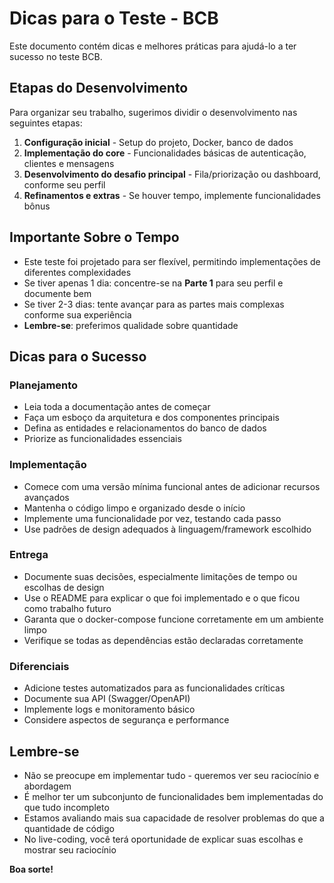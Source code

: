 # Dicas para o Teste - BCB

Este documento contém dicas e melhores práticas para ajudá-lo a ter sucesso no teste BCB.

## Etapas do Desenvolvimento

Para organizar seu trabalho, sugerimos dividir o desenvolvimento nas seguintes etapas:

1. **Configuração inicial** - Setup do projeto, Docker, banco de dados
2. **Implementação do core** - Funcionalidades básicas de autenticação, clientes e mensagens
3. **Desenvolvimento do desafio principal** - Fila/priorização ou dashboard, conforme seu perfil
4. **Refinamentos e extras** - Se houver tempo, implemente funcionalidades bônus

## Importante Sobre o Tempo

- Este teste foi projetado para ser flexível, permitindo implementações de diferentes complexidades
- Se tiver apenas 1 dia: concentre-se na **Parte 1** para seu perfil e documente bem
- Se tiver 2-3 dias: tente avançar para as partes mais complexas conforme sua experiência
- **Lembre-se**: preferimos qualidade sobre quantidade

## Dicas para o Sucesso

### Planejamento
- Leia toda a documentação antes de começar
- Faça um esboço da arquitetura e dos componentes principais
- Defina as entidades e relacionamentos do banco de dados
- Priorize as funcionalidades essenciais

### Implementação
- Comece com uma versão mínima funcional antes de adicionar recursos avançados
- Mantenha o código limpo e organizado desde o início
- Implemente uma funcionalidade por vez, testando cada passo
- Use padrões de design adequados à linguagem/framework escolhido

### Entrega
- Documente suas decisões, especialmente limitações de tempo ou escolhas de design
- Use o README para explicar o que foi implementado e o que ficou como trabalho futuro
- Garanta que o docker-compose funcione corretamente em um ambiente limpo
- Verifique se todas as dependências estão declaradas corretamente

### Diferenciais
- Adicione testes automatizados para as funcionalidades críticas
- Documente sua API (Swagger/OpenAPI)
- Implemente logs e monitoramento básico
- Considere aspectos de segurança e performance

## Lembre-se

- Não se preocupe em implementar tudo - queremos ver seu raciocínio e abordagem
- É melhor ter um subconjunto de funcionalidades bem implementadas do que tudo incompleto
- Estamos avaliando mais sua capacidade de resolver problemas do que a quantidade de código
- No live-coding, você terá oportunidade de explicar suas escolhas e mostrar seu raciocínio

**Boa sorte!**